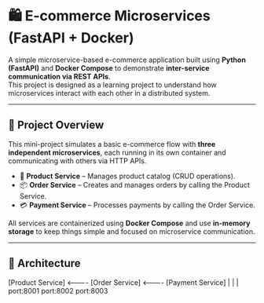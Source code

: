 

# 🛍️ E-commerce Microservices (FastAPI + Docker)

A simple microservice-based e-commerce application built using **Python (FastAPI)** and **Docker Compose** to demonstrate **inter-service communication via REST APIs**.  
This project is designed as a learning project to understand how microservices interact with each other in a distributed system.

---

## 📜 Project Overview

This mini-project simulates a basic e-commerce flow with **three independent microservices**, each running in its own container and communicating with others via HTTP APIs.

- 🛒 **Product Service** – Manages product catalog (CRUD operations).
- 📦 **Order Service** – Creates and manages orders by calling the Product Service.
- 💳 **Payment Service** – Processes payments by calling the Order Service.

All services are containerized using **Docker Compose** and use **in-memory storage** to keep things simple and focused on microservice communication.

---

## 🧱 Architecture

[Product Service] <---- [Order Service] <---- [Payment Service]
| | |
port:8001 port:8002 port:8003

